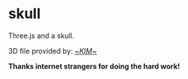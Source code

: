 skull
=====

Three.js and a skull.

3D file provided by:
[~*KIM*~](http://tf3dm.com/3d-model/skull-76849.html)

**Thanks internet strangers for doing the hard work!**
